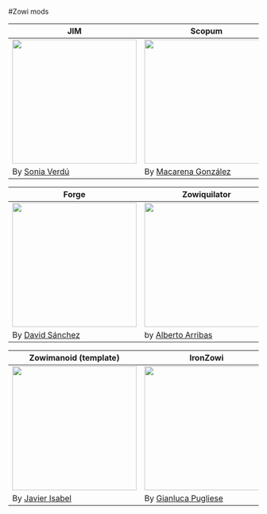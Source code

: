 #Zowi mods

| JIM | Scopum | Micro Raider |
| ------------- | ------------- | ------------- |
| <img src="JIM/images/jim.jpg" height="250" align="center"> | <img src="Scopum/images/scopum.png" height="250" align="center"> | <img src="MicroRaider/doc/images/microraider.jpg" height="250" align="center"> |
| By [Sonia Verdú](http://www.soniaverdu.es/) | By [Macarena González](https://github.com/MacarenaGB)| By  [Javier Isabel](https://github.com/JavierIH)|

| Forge | Zowiquilator | Kobuki |
| ------------- | ------------- | ------------- |
|<img src="Forge/images/forge.jpg" height="250" align="center"> | <img src="Zowiquilator/images/zowiquilator.jpg" height="250" align="center"> | <img src="Kobuki/images/kobuki.jpg" height="250" align="center"> |
| By [David Sánchez](https://github.com/davidsanfal) | by [Alberto Arribas](http://www.albertoarribasart.com/)  | By [Sonia Verdú](http://www.soniaverdu.es/) |

| Zowimanoid (template)| IronZowi |  |
| ------------- | ------------- | ------------- |
| <img src="Zowimanoid/images/zowimanoid.png" height="250" align="center"> |<img src="IronZowi/doc/images/home.jpg" height="250" align="center"> | |
| By  [Javier Isabel](https://github.com/JavierIH) | By  [Gianluca Pugliese](https://github.com/owenlab) | |
